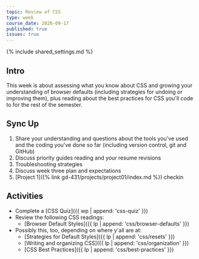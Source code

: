 ```yaml
---
topic: Review of CSS
type: week
course_date: 2020-09-17
published: true
issues: true
---
```


{% include shared_settings.md %}

## Intro
This week is about assessing what you know about CSS and growing your understanding of browser defaults (including strategies for undoing or improving them), plus reading about the best practices for CSS you'll code to for the rest of the semester.

## Sync Up
1. Share your understanding and questions about the tools you've used and the coding you've done so far (including version control, git and GitHub)
1. Discuss priority guides reading and your resume revisions
1. Troubleshooting strategies
1. Discuss week three plan and expectations
1. [Project 1]({% link gd-431/projects/project01/index.md %}) checkin

## Activities
- Complete a [CSS Quiz]({{ wp | append: 'css-quiz' }})
- Review the following CSS readings:
  - [Browser Default Styles]({{ lp | append: 'css/browser-defaults' }})
- Possibly this, too, depending on where y'all are at:
  - [Strategies for Default Styles]({{ lp | append: 'css/resets' }})
  - [Writing and organizing CSS]({{ lp | append: 'css/organization' }})
  - [CSS Best Practices]({{ lp | append: 'css/best-practices' }})

<!--
Old title: Deep dive into CSS

{::options auto_id_prefix="w03-" /}
{: .aside-wrapper}
<span class="highlighter">
[W03 Slides](files/w03-css-best-practices.min.pdf){:target="_blank"} (PDF, 266 KB)
</span>

## Agenda
- The cascade
- Defaults to be aware of
- Best practices
  - Structuring your CSS
  - Naming strategies

- Reset.css &mdash; [info](https://meyerweb.com/eric/tools/css/reset/) + [code](https://codepen.io/angeliquejw/pen/BOmXNa?editors=0100)
- Normalize.css &mdash; [info](http://nicolasgallagher.com/about-normalize-css/) + [code](https://codepen.io/angeliquejw/pen/rZYXOz?editors=0100)
- [Reboots, Resets and Reasoning](https://css-tricks.com/reboot-resets-reasoning/)
- [BEM key concepts](https://en.bem.info/methodology/key-concepts/)
- An [intro to other CSS naming structures](https://codepen.io/hidanielle/post/css-methodologies-naming-conventions-and-file-structures)
- [Sass basics](https://sass-lang.com/guide)
- All my [CodePen examples](https://codepen.io/collection/AaWBNz/) to date

## Homework

Continue to work on your resume. The priority this week should be:
- writing semantic markup
- putting into use the HTML & CSS best practices you've learned in class
- writing BEM-style class names
  - I would also challenge you to write class names for most of your base elements (except the `body`); while this may be overdoing things for a simple one-page resume, it serves as an impetus to write BEM class names and prove your understanding of this naming strategy

Read the following:
- [Getting Started With CSS Layout](https://www.smashingmagazine.com/2018/05/guide-css-layout/)
- [New CSS Features That Are Changing Web Design](https://www.smashingmagazine.com/2018/05/future-of-web-design/)

For our discussion, please have a response to each of the readings and to the [W2 homework](#week02) YouTube videos. Your response could be:
- a **quote** that stood out to you
- a **comment** that you have in response to something you learned, something you (dis)agreed with, something that surprised you
- a **question** raised or something that you found confusing

- Identify possible posters to emulate in CSS and make responsive:
  - three possibilities of interesting designs to recreate
  - plus one "stretch" example

For each example, have the following:
- a direct link to the poster image
- the date
- the poster's creator or producer

You can view some [example poster sources here]({{ site.baseurl }}{% link gd-431/projects/posters.md %})
-->
